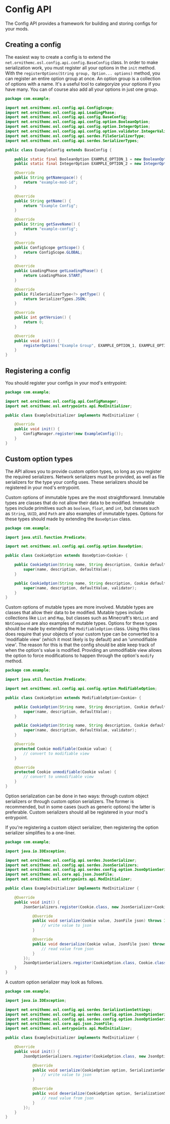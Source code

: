 # Config API

The Config API provides a framework for building and storing configs for your mods.

## Creating a config

The easiest way to create a config is to extend the `net.ornithemc.osl.config.api.config.BaseConfig` class.
In order to make serialization work, you must register all your options in the `init` method. With the `registerOptions(String group, Option... options)` method, you can register an entire option group at once.
An option group is a collection of options with a name. It's a useful tool to categoryize your options if you have
many. You can of course also add all your options in just one group. 

```java
package com.example;

import net.ornithemc.osl.config.api.ConfigScope;
import net.ornithemc.osl.config.api.LoadingPhase;
import net.ornithemc.osl.config.api.config.BaseConfig;
import net.ornithemc.osl.config.api.config.option.BooleanOption;
import net.ornithemc.osl.config.api.config.option.IntegerOption;
import net.ornithemc.osl.config.api.config.option.validator.IntegerValidators;
import net.ornithemc.osl.config.api.serdes.FileSerializerType;
import net.ornithemc.osl.config.api.serdes.SerializerTypes;

public class ExampleConfig extends BaseConfig {

	public static final BooleanOption EXAMPLE_OPTION_1 = new BooleanOption("Example Option 1", "This is a description.", false);
	public static final IntegerOption EXAMPLE_OPTION_2 = new IntegerOption("Example Option 2", "This is also a description.", 2, IntegerValidators.minmax(0,  10));

	@Override
	public String getNamespace() {
		return "example-mod-id";
	}

	@Override
	public String getName() {
		return "Example Config";
	}

	@Override
	public String getSaveName() {
		return "example-config";
	}

	@Override
	public ConfigScope getScope() {
		return ConfigScope.GLOBAL;
	}

	@Override
	public LoadingPhase getLoadingPhase() {
		return LoadingPhase.START;
	}

	@Override
	public FileSerializerType<?> getType() {
		return SerializerTypes.JSON;
	}

	@Override
	public int getVersion() {
		return 0;
	}

	@Override
	public void init() {
		registerOptions("Example Group", EXAMPLE_OPTION_1, EXAMPLE_OPTION_2);
	}
}
```

## Registering a config

You should register your configs in your mod's entrypoint:

```java
package com.example;

import net.ornithemc.osl.config.api.ConfigManager;
import net.ornithemc.osl.entrypoints.api.ModInitializer;

public class ExampleInitializer implements ModInitializer {

	@Override
	public void init() {
		ConfigManager.register(new ExampleConfig());
	}
}
```

## Custom option types

The API allows you to provide custom option types, so long as you register the required serializers.
Network serializers must be provided, as well as file serializers for the type your config uses.
These serializers should be registered in your mod's entrypoint.

Custom options of immutable types are the most straightforward. Immutable types are classes that do not
allow their data to be modified. Immutable types include primitives such as `boolean`, `float`, and `int`,
but classes such as `String`, `UUID`, and `Path` are also examples of immutable types. Options for these
types should made by extending the `BaseOption` class.

```java
package com.example;

import java.util.function.Predicate;

import net.ornithemc.osl.config.api.config.option.BaseOption;

public class CookieOption extends BaseOption<Cookie> {

	public CookieOption(String name, String description, Cookie defaultValue) {
		super(name, description, defaultValue);
	}

	public CookieOption(String name, String description, Cookie defaultValue, Predicate<Cookie> validator) {
		super(name, description, defaultValue, validator);
	}
}
```

Custom options of mutable types are more involved. Mutable types are classes that allow their data to be modified.
Mutable types include collections like `List` and `Map`, but classes such as Minecraft's `NbtList` and `NbtCompound`
are also examples of mutable types. Options for these types should be made by extending the `ModifiableOption` class.
Using this class does require that your objects of your custom type can be converted to a 'modifiable view' (which it
most likely is by default) and an 'unmodifiable view'. The reason for this is that the config should be able keep track
of when the option's value is modified. Providing an unmodifiable view allows the option to force modifications to happen
through the option's `modify` method.

```java
package com.example;

import java.util.function.Predicate;

import net.ornithemc.osl.config.api.config.option.ModifiableOption;

public class CookieOption extends ModifiableOption<Cookie> {

	public CookieOption(String name, String description, Cookie defaultValue) {
		super(name, description, defaultValue);
	}

	public CookieOption(String name, String description, Cookie defaultValue, Predicate<Cookie> validator) {
		super(name, description, defaultValue, validator);
	}

	@Override
	protected Cookie modifiable(Cookie value) {
		// convert to modifiable view
	}

	@Override
	protected Cookie unmodifiable(Cookie value) {
		// convert to unmodifiable view
	}
}
```

Option serialization can be done in two ways: through custom object serializers or through custom option serializers.
The former is recommended, but in some cases (such as generic options) the latter is preferable. Custom serializers
should all be registered in your mod's entrypoint.

If you're registering a custom object serializer, then registering the option serializer simplifies to a one-liner.

```java
package com.example;

import java.io.IOException;

import net.ornithemc.osl.config.api.serdes.JsonSerializer;
import net.ornithemc.osl.config.api.serdes.JsonSerializers;
import net.ornithemc.osl.config.api.serdes.config.option.JsonOptionSerializers;
import net.ornithemc.osl.core.api.json.JsonFile;
import net.ornithemc.osl.entrypoints.api.ModInitializer;

public class ExampleInitializer implements ModInitializer {

	@Override
	public void init() {
		JsonSerializers.register(Cookie.class, new JsonSerializer<Cookie>() {

			@Override
			public void serialize(Cookie value, JsonFile json) throws IOException {
				// write value to json
			}

			@Override
			public void deserialize(Cookie value, JsonFile json) throws IOException {
				// read value from json
			}
		});
		JsonOptionSerializers.register(CookieOption.class, Cookie.class);
	}
}
```

A custom option serializer may look as follows.

```java
package com.example;

import java.io.IOException;

import net.ornithemc.osl.config.api.serdes.SerializationSettings;
import net.ornithemc.osl.config.api.serdes.config.option.JsonOptionSerializer;
import net.ornithemc.osl.config.api.serdes.config.option.JsonOptionSerializers;
import net.ornithemc.osl.core.api.json.JsonFile;
import net.ornithemc.osl.entrypoints.api.ModInitializer;

public class ExampleInitializer implements ModInitializer {

	@Override
	public void init() {
		JsonOptionSerializers.register(CookieOption.class, new JsonOptionSerializer<CookieOption>() {

			@Override
			public void serialize(CookieOption option, SerializationSettings settings, JsonFile json) throws IOException {
				// write value to json
			}

			@Override
			public void deserialize(CookieOption option, SerializationSettings settings, JsonFile json) throws IOException {
				// read value from json
			}
		});
	}
}
```
